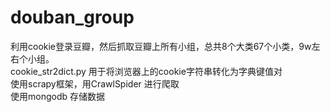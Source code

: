 # douban_group
利用cookie登录豆瓣，然后抓取豆瓣上所有小组，总共8个大类67个小类，9w左右个小组。<br>
cookie_str2dict.py 用于将浏览器上的cookie字符串转化为字典键值对 <br>
使用scrapy框架，用CrawlSpider 进行爬取 <br>
使用mongodb 存储数据 <br>
